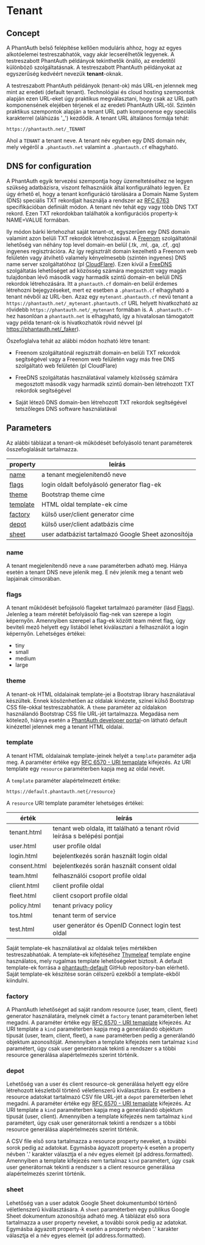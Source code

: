 # Tenant

## Concept

A PhantAuth belső felépítése kellően moduláris ahhoz, hogy az egyes alkotóelemei testreszabhatók, vagy akár lecserélhetők legyenek. A testreszabott PhantAuth példányok tekinthetők önálló, az eredetitől különböző szolgáltatásnak. A testreszabott PhantAuth példányokat az egyszerűség kedvéért nevezük **tenant**-oknak.

A testreszabott PhantAuth példányok (tenant-ok) más URL-en jelennek meg mint az eredeti (default tenant). Technológiai és cloud hosting szempontok alapján ezen URL-eket úgy praktikus megválasztani, hogy csak az URL path komponensének elejében térjenek el az eredeti PhantAuth URL-től. Szintén praktikus szempontok alapján a tenant URL path komponense egy speciális karakterrel (aláhúzás '_') kezdődik. A tenant URL általános formája tehát:

```
https://phantauth.net/_TENANT
```

Ahol a `TENANT` a tenant neve. A tenant név egyben egy DNS domain név, mely végéről a `.phantauth.net` valamint a `.phantauth.cf` elhagyható.

## DNS for configuration

A PhantAuth egyik tervezési szempontja hogy üzemeltetéséhez ne legyen szükség adatbázisra, viszont felhasználók által konfigurálható legyen. Ez úgy érhető el, hogy a tenant konfiguráció tárolására a Domain Name System (DNS) speciális TXT rekordjait használja a rendszer az [RFC 6763](https://tools.ietf.org/html/rfc6763) specifikációban definiált módon. A tenant név tehát egy vagy több DNS TXT rekord. Ezen TXT rekordokban találhatók a konfigurációs property-k NAME=VALUE formában.

Ily módon bárki lértehozhat saját tenant-ot, egyszerűen egy DNS domain valamint azon belüli TXT rekordok létrehozásával. A [Freenom](https://www.freenom.com) szolgáltatónál lehetőség van néhány top level domain-en belül (.tk, .ml, .ga, .cf, .gq) ingyenes regisztrációra. Az így regisztrált domain kezelhető a Freenom web felületén vagy átvihető valamely kényelmesebb (szintén ingyenes) DNS name server szolgáltatóhoz (pl [CloudFlare](https://www.cloudflare.com/)). Ezen kívül a [FreeDNS](https://freedns.afraid.org/) szolgáltatás lehetőséget ad közösség számára megosztott vagy magán tulajdonban lévő második vagy harmadik szintű domain-en belüli DNS rekordok létrehozására. Itt a `phantauth.cf` domain-en belül érdemes létrehozni bejegyzéseket, mert ez esetben a `.phantauth.cf` elhagyható a tenant névből az URL-ben. Azaz egy `mytenant.phantauth.cf` nevű tenant a `https://phantauth.net/_mytenant.phantauth.cf` URL helyett hivatkozható az rövidebb `https://phantauth.net/_mytenant` formában is. A `.phantauth.cf`-hez hasonlóan a `phantauth.net` is elhagyható, így a hivatalosan támogatott vagy példa tenant-ok is hivatkozhatók rövid névvel (pl https://phantauth.net/_faker).

Öszefoglalva tehát az alábbi módon hozható létre tenant:

 - Freenom szolgáltatónál regisztrált domain-en belüli TXT rekordok segítségével vagy a Freenom web felületén vagy más free DNS szolgáltató web felületén (pl CloudFlare)

 - FreeDNS szolgáltatás használatával valamely közösség számára megosztott második vagy harmadik szintű domain-ben létrehozott TXT rekordok segítségével

 - Saját létező DNS domain-ben létrehozott TXT rekordok segítségével tetszőleges DNS software használatával

## Parameters

Az alábbi táblázat a tenant-ok működését befolyásoló tenant paraméterek összefoglalását tartalmazza.

property              | leírás
----------------------|-------
[name](#name)         | a tenant megjelenítendő neve
[flags](#flags)       | login oldalt befolyásoló generator flag-ek
[theme](#theme)       | Bootstrap theme címe
[template](#template) | HTML oldal template-ek címe
[factory](#factory)   | külső user/client generator címe
[depot](#depot)       | külső user/client adatbázis címe
[sheet](#sheet)       | user adatbázist tartalmazó Google Sheet azonosítója


### name

A tenant megjelenítendő neve a `name` paraméterben adható meg. Hiánya esetén a tenant DNS neve jelenik meg. E név jelenik meg a tenant web lapjainak címsorában.

### flags

A tenant működését befojásoló flageket tartalmazó paraméter (lásd [Flags](generator.md#flags)). Jelenleg a team méretét befolyásoló flag-nek van szerepe a login képernyőn. Amennyiben szerepel a flag-ek között team méret flag, úgy beviteli mező helyett egy listából lehet kiválasztani a felhasználót a login képernyőn. Lehetséges értékei:

 - tiny
 - small
 - medium
 - large

### theme

A tenant-ok HTML oldalainak template-jei a Bootstrap library használatával készültek. Ennek kösöznhetően az oldalak kinézete, színei külső Bootstrap CSS file-okkal testreszabhatók. A `theme` paraméter az oldalakon használandó Bootstrap CSS file URL-jét tartalmazza. Megadása nem kötelező, hiánya esetén a [PhantAuth developer portal](https://www.phantauth.net)-on látható default kinézettel jelennek meg a tenant HTML oldalai.

### template

A tenant HTML oldalainak template-jeinek helyét a `template` paraméter adja meg. A paraméter értéke egy [RFC 6570 - URI temaplate](https://tools.ietf.org/html/rfc6570) kifejezés. Az URI template egy `resource` paraméterben kapja meg az oldal nevét.

A `template` paraméter alapértelmezett értéke:

```
https://default.phantauth.net{/resource}
```

A `resource` URI template paraméter lehetséges értékei:

érték        | leírás
-------------|-------
tenant.html  | tenant web oldala, itt található a tenant rövid leírása s belépési pontjai
user.html    | user profile oldal
login.html   | bejelentkezés során használt login oldal
consent.html | bejelentkezés során használt consent oldal
team.html    | felhasználói csoport profile oldal
client.html  | client profile oldal
fleet.html   | client csoport profile oldal
policy.html  | tenant privacy policy
tos.html     | tenant term of service
test.html    | user generátor és OpenID Connect login test oldal

Saját template-ek használatával az oldalak teljes mértékben testreszabhatóak. A template-ek kifejtéséhez [Thymeleaf](https://www.thymeleaf.org/) template engine használatos, mely rugalmas template lehetőségeket biztosít. A default template-ek forrása a [phantauth-default](https://github.com/phantauth/phantauth-default) GitHub repository-ban elérhető. Saját template-ek készítése során célszerű ezekből a template-ekből kiindulni.

### factory

A PhantAuth lehetőséget ad saját random resource (user, team, client, fleet) generator használatára, melynek címét a `factory` tenant paraméterben lehet megadni. A paraméter értéke egy [RFC 6570 - URI temaplate](https://tools.ietf.org/html/rfc6570) kifejezés. Az URI template a `kind` paraméterben kapja meg a generálandó objektum típusát (user, team, client, fleet), a `name` paraméterben pedig a generálandó objektum azonosítóját. Amennyiben a template kifejezés nem tartalmaz `kind` paramétert, úgy csak user generátornak tekinti a rendszer s a többi resource generálása alapértelmezés szerint történik.

### depot

Lehetőség van a user és client resource-ok generálása helyett egy előre létrehozott készletből történő véletlenszerű kiválasztásra. Ez esetben a resource adatokat tartalmazó CSV file URL-jét a `depot` pareméterben lehet megadni. A paraméter értéke egy [RFC 6570 - URI temaplate](https://tools.ietf.org/html/rfc6570) kifejezés. Az URI template a `kind` paraméterben kapja meg a generálandó objektum típusát (user, client). Amennyiben a template kifejezés nem tartalmaz `kind` paramétert, úgy csak user generátornak tekinti a rendszer s a többi resource generálása alapértelmezés szerint történik. 

A CSV file első sora tartalmazza a resource property neveket, a további sorok pedig az adatokat. Egymásba ágyazott property-k esetén a property névben '.' karakter választja el a név egyes elemeit (pl address.formatted). Amennyiben a template kifejezés nem tartalmaz `kind` paramétert, úgy csak user generátornak tekinti a rendszer s a client resource generálása alapértelmezés szerint történik.

### sheet

Lehetőség van a user adatok Google Sheet dokumentumból történő véletlenszerű kiválasztására. A `sheet` paraméterben egy publikus Google Sheet dokumentum azonosítója adható meg. A táblázat első sora tartalmazza a user property neveket, a további sorok pedig az adatokat. Egymásba ágyazott property-k esetén a property névben '.' karakter választja el a név egyes elemeit (pl address.formatted).
